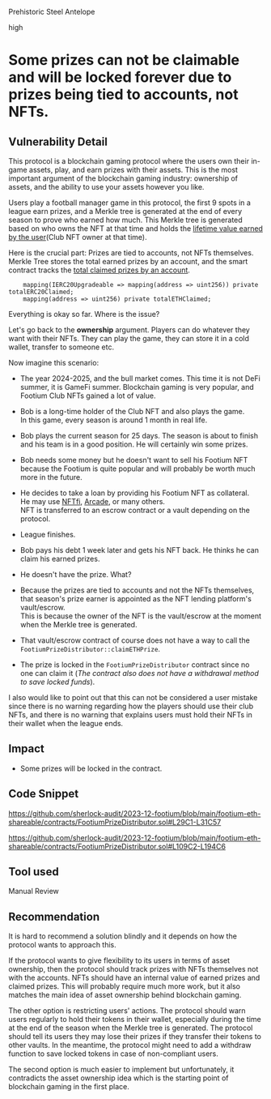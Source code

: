 Prehistoric Steel Antelope

high

# Some prizes can not be claimable and will be locked forever due to prizes being tied to accounts, not NFTs.

## Vulnerability Detail
This protocol is a blockchain gaming protocol where the users own their in-game assets, play, and earn prizes with their assets. This is the most important argument of the blockchain gaming industry: ownership of assets, and the ability to use your assets however you like.

Users play a football manager game in this protocol, the first 9 spots in a league earn prizes, and a Merkle tree is generated at the end of every season to prove who earned how much. This Merkle tree is generated based on who owns the NFT at that time and holds the [lifetime value earned by the user](https://github.com/sherlock-audit/2023-12-footium/blob/main/footium-eth-shareable/contracts/FootiumPrizeDistributor.sol#L177C2-L180C52)(Club NFT owner at that time).

Here is the crucial part: Prizes are tied to accounts, not NFTs themselves.  
Merkle Tree stores the total earned prizes by an account, and the smart contract tracks the [total claimed prizes by an account](https://github.com/sherlock-audit/2023-12-footium/blob/main/footium-eth-shareable/contracts/FootiumPrizeDistributor.sol#L29C1-L31C57).

```solidity
    mapping(IERC20Upgradeable => mapping(address => uint256)) private totalERC20Claimed;
    mapping(address => uint256) private totalETHClaimed;
```

Everything is okay so far. Where is the issue?

Let's go back to the **ownership** argument. Players can do whatever they want with their NFTs. They can play the game, they can store it in a cold wallet, transfer to someone etc.

Now imagine this scenario:

* The year 2024-2025, and the bull market comes. This time it is not DeFi summer, it is GameFi summer.
    Blockchain gaming is very popular, and Footium Club NFTs gained a lot of value.
    
* Bob is a long-time holder of the Club NFT and also plays the game.  
    In this game, every season is around 1 month in real life.
    
* Bob plays the current season for 25 days. The season is about to finish and his team is in a good position. He will certainly win some prizes.
    
* Bob needs some money but he doesn't want to sell his Footium NFT because the Footium is quite popular and will probably be worth much more in the future.
    
* He decides to take a loan by providing his Footium NFT as collateral.  
    He may use [NFTfi](https://nftfi.com/), [Arcade](https://www.arcade.xyz/), or many others.  
    NFT is transferred to an escrow contract or a vault depending on the protocol.
    
* League finishes.
    
* Bob pays his debt 1 week later and gets his NFT back. He thinks he can claim his earned prizes.
    
* He doesn't have the prize. What?
    
* Because the prizes are tied to accounts and not the NFTs themselves, that season's prize earner is appointed as the NFT lending platform's vault/escrow.  
    This is because the owner of the NFT is the vault/escrow at the moment when the Merkle tree is generated.
    
* That vault/escrow contract of course does not have a way to call the `FootiumPrizeDistributor::claimETHPrize`.
    
* The prize is locked in the `FootiumPrizeDistributor` contract since no one can claim it (*The contract also does not have a withdrawal method to save locked funds*).

I also would like to point out that this can not be considered a user mistake since there is no warning regarding how the players should use their club NFTs, and there is no warning that explains users must hold their NFTs in their wallet when the league ends.

## Impact

- Some prizes will be locked in the contract.

## Code Snippet
https://github.com/sherlock-audit/2023-12-footium/blob/main/footium-eth-shareable/contracts/FootiumPrizeDistributor.sol#L29C1-L31C57

https://github.com/sherlock-audit/2023-12-footium/blob/main/footium-eth-shareable/contracts/FootiumPrizeDistributor.sol#L109C2-L194C6

## Tool used

Manual Review

## Recommendation
It is hard to recommend a solution blindly and it depends on how the protocol wants to approach this. 

If the protocol wants to give flexibility to its users in terms of asset ownership, then the protocol should track prizes with NFTs themselves not with the accounts. NFTs should have an internal value of earned prizes and claimed prizes. This will probably require much more work, but it also matches the main idea of asset ownership behind blockchain gaming.

The other option is restricting users' actions. The protocol should warn users regularly to hold their tokens in their wallet, especially during the time at the end of the season when the Merkle tree is generated.  The protocol should tell its users they may lose their prizes if they transfer their tokens to other vaults. In the meantime, the protocol might need to add a withdraw function to save locked tokens in case of non-compliant users.

The second option is much easier to implement but unfortunately, it contradicts the asset ownership idea which is the starting point of blockchain gaming in the first place.

